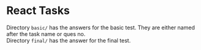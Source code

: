 # React Tasks

Directory `basic/` has the answers for the basic test. They are either named after the task name or ques no.  
Directory `final/` has the answer for the final test.
